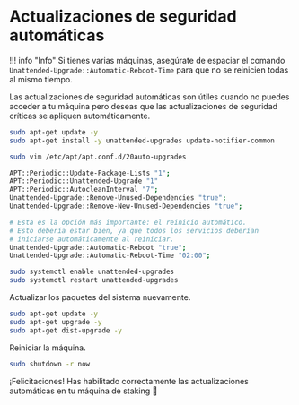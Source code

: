 # Actualizaciones de seguridad automáticas

!!! info "Info"
    Si tienes varias máquinas, asegúrate de espaciar el comando `Unattended-Upgrade::Automatic-Reboot-Time` para que no se reinicien todas al mismo tiempo.

Las actualizaciones de seguridad automáticas son útiles cuando no puedes acceder a tu máquina pero deseas que las actualizaciones de seguridad críticas se apliquen automáticamente.

```bash
sudo apt-get update -y
sudo apt-get install -y unattended-upgrades update-notifier-common

sudo vim /etc/apt/apt.conf.d/20auto-upgrades
```

```bash title="/etc/apt/apt.conf.d/20auto-upgrades"
APT::Periodic::Update-Package-Lists "1";
APT::Periodic::Unattended-Upgrade "1"
APT::Periodic::AutocleanInterval "7";
Unattended-Upgrade::Remove-Unused-Dependencies "true";
Unattended-Upgrade::Remove-New-Unused-Dependencies "true";

# Esta es la opción más importante: el reinicio automático.
# Esto debería estar bien, ya que todos los servicios deberían 
# iniciarse automáticamente al reiniciar.
Unattended-Upgrade::Automatic-Reboot "true";
Unattended-Upgrade::Automatic-Reboot-Time "02:00";
```


```bash
sudo systemctl enable unattended-upgrades
sudo systemctl restart unattended-upgrades
```

Actualizar los paquetes del sistema nuevamente.

```bash
sudo apt-get update -y
sudo apt-get upgrade -y
sudo apt-get dist-upgrade -y
```

Reiniciar la máquina.

```bash
sudo shutdown -r now
```

¡Felicitaciones! Has habilitado correctamente las actualizaciones automáticas en tu máquina de staking 🥳
